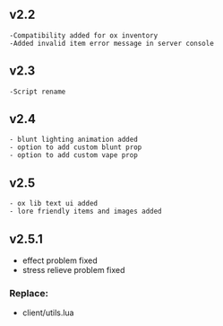 ## v2.2
    -Compatibility added for ox inventory
    -Added invalid item error message in server console
## v2.3
    -Script rename
## v2.4
    - blunt lighting animation added
    - option to add custom blunt prop
    - option to add custom vape prop
## v2.5
    - ox lib text ui added
    - lore friendly items and images added
## v2.5.1
- effect problem fixed
- stress relieve problem fixed
### Replace:
- client/utils.lua